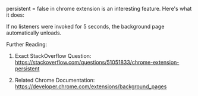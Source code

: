 persistent = false in chrome extension is an interesting feature. Here's what it does:

If no listeners were invoked for 5 seconds, the background page automatically unloads. 

Further Reading:
1. Exact StackOverflow Question:
https://stackoverflow.com/questions/51051833/chrome-extension-persistent

2. Related Chrome Documentation:
https://developer.chrome.com/extensions/background_pages